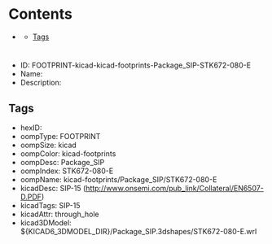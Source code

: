 



Contents
========

* [](#)
	* [Tags](#tags)

# 

- ID: FOOTPRINT-kicad-kicad-footprints-Package_SIP-STK672-080-E
- Name: 
- Description: 

## Tags

- hexID: 
- oompType: FOOTPRINT
- oompSize: kicad
- oompColor: kicad-footprints
- oompDesc: Package_SIP
- oompIndex: STK672-080-E
- oompName: kicad-footprints/Package_SIP/STK672-080-E
- kicadDesc: SIP-15 (http://www.onsemi.com/pub_link/Collateral/EN6507-D.PDF)
- kicadTags: SIP-15
- kicadAttr: through_hole
- kicad3DModel: ${KICAD6_3DMODEL_DIR}/Package_SIP.3dshapes/STK672-080-E.wrl
